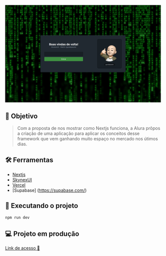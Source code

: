 <div align="center">
	<img src="aluracord.png" />
</div>

## :dart: Objetivo

> Com a proposta de nos mostrar como Nextjs funciona, a Alura prôpos a criação de uma aplicação para aplicar os conceitos desse framework que vem ganhando muito espaço no mercado nos útimos dias.

## :hammer_and_wrench: Ferramentas

- [Nextjs](https://nextjs.org/)
- [SkynexUI](https://github.com/skynexui/components)
- [Vercel](https://vercel.com)
- [Supabase] (https://supabase.com/)

## :rocket: Executando o projeto

```bash
npm run dev
```

## :computer: Projeto em produção

[Link de acesso :dizzy:](https://aluracord-gusdepaula.vercel.app/)
